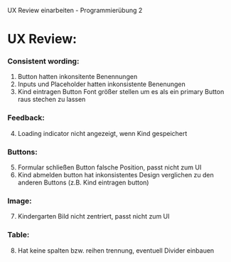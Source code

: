 UX Review einarbeiten - Programmierübung 2

# UX Review:
### Consistent wording:
1. Button hatten inkonsitente Benennungen
2. Inputs und Placeholder hatten inkonsistente Benenungen
3. Kind eintragen Button Font größer stellen um es als ein primary Button raus stechen zu lassen
### Feedback:
4. Loading indicator nicht angezeigt, wenn Kind gespeichert
### Buttons:
5. Formular schließen Button falsche Position, passt nicht zum UI
6. Kind abmelden button hat inkonsistentes Design verglichen zu den anderen Buttons (z.B. Kind eintragen button)
### Image:
7. Kindergarten Bild nicht zentriert, passt nicht zum UI
### Table:
8. Hat keine spalten bzw. reihen trennung, eventuell Divider einbauen
